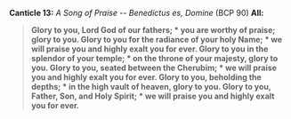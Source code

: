 **Canticle 13:** _A Song of Praise_ -- _Benedictus es, Domine_ (BCP 90)
**All:**
> **Glory to you, Lord God of our fathers; *
you are worthy of praise; glory to you.
Glory to you for the radiance of your holy Name; *
we will praise you and highly exalt you for ever.
Glory to you in the splendor of your temple; *
on the throne of your majesty, glory to you.
Glory to you, seated between the Cherubim; *
we will praise you and highly exalt you for ever.
Glory to you, beholding the depths; *
in the high vault of heaven, glory to you.
Glory to you, Father, Son, and Holy Spirit; *
we will praise you and highly exalt you for ever.**
